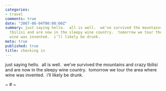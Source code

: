 ```yaml
---
categories:
- travel
comments: true
date: "2007-08-04T00:00:00Z"
summary: just saying hello.  all is well.  we’ve survived the mountains and crazy
  tbilisi and are now in the sleepy wine country.  tomorrow we tour the area where
  wine was invented.  i’ll likely be drunk. 
meta: true
published: true
title: checking in
---
```


just saying hello.  all is well.  we’ve survived the mountains and crazy tbilisi and are now in the sleepy wine country.  tomorrow we tour the area where wine was invented.  i’ll likely be drunk.  

~ # ~